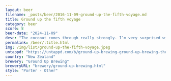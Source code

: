 ```yaml
---
layout: beer
filename: _posts/beer/2016-11-09-ground-up-the-fifth-voyage.md
title: Ground up the fifth voyage
category: beer
score: 8
beer-date: "2024-11-09"
desc: "The coconut comes through really strongly. I’m very surprised with how good this porter is"
permalink: /beer/:title.html
img: /img/list/ground-up-the-fifth-voyage.jpeg
untappd: "https://untappd.com/b/ground-up-brewing-ground-up-brewing-the-fifth-voyage/1525497"
country: "New Zealand"
brewery: "Ground Up Brewing"
breweryURL: "brewery/ground-up-brewing.html"
style: "Porter - Other"
---
```

